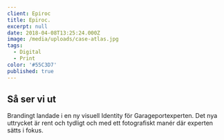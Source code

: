 ```yaml
---
client: Epiroc
title: Epiroc.
excerpt: null
date: 2018-04-08T13:25:24.000Z
image: /media/uploads/case-atlas.jpg
tags:
  - Digital
  - Print
color: '#55C3D7'
published: true
---
```


## Så ser vi ut

Brandingt landade i en ny visuell Identity för Garageportexperten. Det nya uttrycket är rent och tydligt och med ett fotografiskt manér där experten sätts i fokus.
